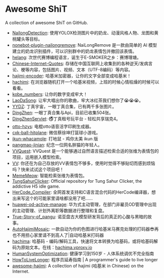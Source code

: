 # Awesome ShiT

A collection of awesome ShiT on GitHub.

- [NailongDetection](https://github.com/search?q=nailong&type=repositories): 使用YOLOX检测图片中的奶龙、动漫风格人物、龙图和黄桃罐头等目标。
- [nonebot-plugin-nailongremove](https://github.com/Refound-445/nonebot-plugin-nailongremove.git): NaiLongRemove 是一款由简单的 AI 模型建立的奶龙识别插件，可以识别群中的奶龙表情包并撤回该表情。
- [helang](https://github.com/SAOKnight/helang.git): 次世代赛博编程语言，诞生于E-SMOKER之乡：赛博理塘。
- [Chinese-Internet-Quotes](https://github.com/AstralSightStudios/Chinese-Internet-Quotes.git): 存储在中国互联网上收集到的各种逆天/发病言论、梗等内容，包括图片、视频、文本（UTF-8编码）等内容。
- [hajimi-encoder](https://github.com/Warma10032/hajimi-encoder.git): 哈基米加密器，让你的文字全部变成哈基米！
- [hachimi](https://github.com/AkaraChen/hachimi.git): 在浏览器随机打开一个哈基米视频，上班的时候心情枯燥的时候可以看看。
- [kobe_numbers](https://github.com/YouXam/kobe_numbers.git): 让你的数字变成牢大！
- [LaoDaSong](https://github.com/Xzhao233/LaoDaSong.git): 让牢大唱出你的歌曲，牢大冰红茶我们想你了😭😭😭。
- [YYDZ](https://github.com/SaltyfishLeavesyoung/YYDZ.git): 丁真宇宙，一眼丁真合集，已有两千多张图片。
- [DingZhen](https://github.com/Brx86/DingZhen.git): 一眼丁真合集与Api，目前已收集504张。
- [DingZhenServlet](https://github.com/CubeWhyMC/DingZhenServlet): 🚭丁真租号玩平台 - 轻松共享瑞克4。
- [otto-hzys](https://github.com/hua-zhi-wan/otto-hzys.git): 电棍otto语音活字印刷生成器。
- [cxk-ball-hitplane](https://github.com/Enaium/cxk-ball-hitplane.git): 微信蔡徐坤打篮球小游戏。
- [ikun-whacamole](https://github.com/dreamhunter2333/ikun-whacamole.git): 打地鼠 - 鸡你太美 ikun 版
- [pangmao-jinian](https://github.com/pangmao-jinian/pangmao-jinian.git): 纪念一位网名胖猫的年轻人。
- [VVQuest](https://github.com/DanielZhangyc/VVQuest): VVQuest 是一个能够通过自然语言描述检索合适的张维为表情包的项目，运用嵌入模型检索。
- [VV](https://github.com/Cicada000/VV.git): 你还在为自己存放的VV表情包不够多，使用时觉得不够贴切而感到烦恼吗？快来试试这个项目吧！
- [MemeMeow](https://github.com/MemeMeow-Studio/MemeMeow): 智能检索张维为表情包。
- [TungSahurClicker](https://github.com/BrainrotGamesio/TungSahurClicker.git): Official repository for Tung Sahur Clicker, the addictive H5 idle game.
- [HerCode_Compiler](https://github.com/MuWinds/HerCode_Compiler.git): 全网首发支持和C语言混合代码的HerCode编译器，想出来写这个的可能家里请啥都没用了吧……
- [huawei-od-active-manage](https://github.com/Younghusband/huawei-od-active-manage): 华为式主动管理，在部门非雇员OD管理中出现的主动管理、计划外离职等数据进行整理和复盘。
- [True-Story-of_pangu](https://github.com/HW-whistleblower/True-Story-of-Pangu): 诺亚盘古大模型研发背后的真正的心酸与黑暗的故事。
- [AutoHajimiMosaic](https://github.com/frinkleko/AutoHajimiMosaic): 一款自动为你的色图进行哈基米马赛克处理的打码器😎再也不用担心家里请不到高人了|自动哈基米打码器
- [hachima](https://github.com/wkgcass/hachima): 哈基码 - 编码/解码工具，快速将文本转换为哈基码，或将哈基码解码为原始文本。在线：[hachima.vproxy.io](https://hachima.vproxy.io/index.html)
- [HumanSystemOptimization](https://github.com/zijie0/HumanSystemOptimization): 健康学习到150岁 - 人体系统调优不完全指南
- [HowToLiveLonger](https://github.com/geekan/HowToLiveLonger): 程序员延寿指南 | A programmer's guide to live longer
- [awesome-hajimi](https://github.com/ruziniuuuuu/awesome-hajimi): A collection of hajimi (哈基米 in Chinese) on the Internet.
